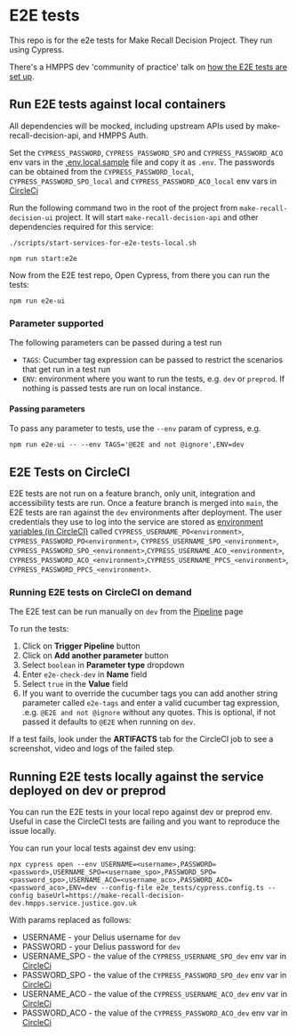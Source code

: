 # E2E tests

This repo is for the e2e tests for Make Recall Decision Project. They run using Cypress.

There's a HMPPS dev 'community of practice' talk on [how the E2E tests are set up](https://drive.google.com/file/d/1OeekvkViazrYNJXGMZrlM8UZU-Z71x6X/view).

## Run E2E tests against local containers

All dependencies will be mocked, including upstream APIs used by make-recall-decision-api, and HMPPS Auth.

Set the `CYPRESS_PASSWORD`, `CYPRESS_PASSWORD_SPO` and `CYPRESS_PASSWORD_ACO` env vars in the [.env.local.sample](./.env.local.sample) file and copy it as `.env`.
The passwords can be obtained from the `CYPRESS_PASSWORD_local`, `CYPRESS_PASSWORD_SPO_local` and `CYPRESS_PASSWORD_ACO_local` env vars in [CircleCi](https://app.circleci.com/settings/project/github/ministryofjustice/make-recall-decision-ui/environment-variables)

Run the following command two in the root of the project from `make-recall-decision-ui` project. It will start `make-recall-decision-api` and other dependencies required for this service:

```
./scripts/start-services-for-e2e-tests-local.sh
```

```
npm run start:e2e
```

Now from the E2E test repo, Open Cypress, from there you can run the tests:
```
npm run e2e-ui
```

### Parameter supported
The following parameters can be passed during a test run
- `TAGS`: Cucumber tag expression can be passed to restrict the scenarios that get run in a test run
- `ENV`: environment where you want to run the tests, e.g. `dev` or `preprod`. If nothing is passed tests are run on local instance.

#### Passing parameters
To pass any parameter to tests, use the `--env` param of cypress, e.g.
```
npm run e2e-ui -- --env TAGS='@E2E and not @ignore',ENV=dev
```

## E2E Tests on CircleCI

E2E tests are not run on a feature branch, only unit, integration and accessibility tests are run. Once a feature branch is merged into `main`, the E2E tests are ran against the `dev` environments after deployment. The user credentials they use to log into the service are stored as [environment variables (in CircleCI)](https://app.circleci.com/settings/project/github/ministryofjustice/make-recall-decision-ui/environment-variables) called `CYPRESS_USERNAME_PO<environment>`, `CYPRESS_PASSWORD_PO<environment>`, `CYPRESS_USERNAME_SPO_<environment>`, `CYPRESS_PASSWORD_SPO_<environment>`,`CYPRESS_USERNAME_ACO_<environment>`, `CYPRESS_PASSWORD_ACO_<environment>`,`CYPRESS_USERNAME_PPCS_<environment>`, `CYPRESS_PASSWORD_PPCS_<environment>`.

### Running E2E tests on CircleCI on demand

The E2E test can be run manually on `dev` from the [Pipeline](https://app.circleci.com/pipelines/github/ministryofjustice/make-recall-decision-ui?branch=main) page

To run the tests:
1. Click on **Trigger Pipeline** button
2. Click on **Add another parameter** button
3. Select `boolean` in **Parameter type** dropdown
4. Enter `e2e-check-dev` in **Name** field
5. Select `true` in the **Value** field
6. If you want to override the cucumber tags you can add another string parameter called `e2e-tags` and enter a valid cucumber tag expression, .e.g. `@E2E and not @ignore` without any quotes. This is optional, if not passed it defaults to `@E2E` when running on `dev`.

If a test fails, look under the **ARTIFACTS** tab for the CircleCI job to see a screenshot, video and logs of the failed step.

## Running E2E tests locally against the service deployed on dev or preprod

You can run the E2E tests in your local repo against dev or preprod env. Useful in case the CircleCI tests are failing and you want to reproduce the issue locally.

You can run your local tests against dev env using:

```
npx cypress open --env USERNAME=<username>,PASSWORD=<password>,USERNAME_SPO=<username_spo>,PASSWORD_SPO=<password_spo>,USERNAME_ACO=<username_aco>,PASSWORD_ACO=<password_aco>,ENV=dev --config-file e2e_tests/cypress.config.ts --config baseUrl=https://make-recall-decision-dev.hmpps.service.justice.gov.uk
```

With params replaced as follows:
- USERNAME - your Delius username for `dev`
- PASSWORD - your Delius password for `dev`
- USERNAME_SPO - the value of the `CYPRESS_USERNAME_SPO_dev` env var in [CircleCi](https://app.circleci.com/settings/project/github/ministryofjustice/make-recall-decision-ui/environment-variables)
- PASSWORD_SPO - the value of the `CYPRESS_PASSWORD_SPO_dev` env var in [CircleCi](https://app.circleci.com/settings/project/github/ministryofjustice/make-recall-decision-ui/environment-variables)
- USERNAME_ACO - the value of the `CYPRESS_USERNAME_ACO_dev` env var in [CircleCi](https://app.circleci.com/settings/project/github/ministryofjustice/make-recall-decision-ui/environment-variables)
- PASSWORD_ACO - the value of the `CYPRESS_PASSWORD_ACO_dev` env var in [CircleCi](https://app.circleci.com/settings/project/github/ministryofjustice/make-recall-decision-ui/environment-variables)
